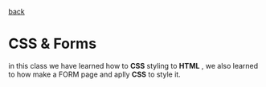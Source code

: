 [back](../README.md)
# CSS & Forms
in this class we have learned how to **CSS** styling to **HTML** , we also learned to how make a FORM page and aplly **CSS** to style it. 
